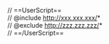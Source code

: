 
// ==UserScript==  
// @include http://xxx.xxx.xxx/*   
// @exclude http://zzz.zzz.zzz/*   
// ==/UserScript==
